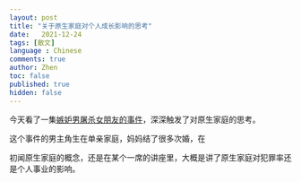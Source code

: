 ```yaml
---
layout: post
title: "关于原生家庭对个人成长影响的思考"
date:   2021-12-24
tags: [散文]
language : Chinese
comments: true
author: Zhen
toc: false
published: true
hidden: false
---
```

今天看了一集[嫉妒男屠杀女朋友的事件](https://www.youtube.com/watch?v=WkwV0bOtiJI)，深深触发了对原生家庭的思考。

这个事件的男主角生在单亲家庭，妈妈结了很多次婚，在

初闻原生家庭的概念，还是在某个一席的讲座里，大概是讲了原生家庭对犯罪率还是个人事业的影响。
<!--stackedit_data:
eyJoaXN0b3J5IjpbMjc0MjM5MDA2XX0=
-->